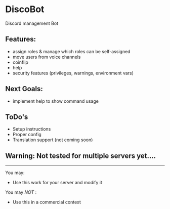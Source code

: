# DiscoBot
Discord management Bot

## Features:
- assign roles & manage which roles can be self-assigned
- move users from voice channels
- coinflip
- help
- security features (privileges, warnings, environment vars)

## Next Goals:
- implement help to show command usage

## ToDo's
- Setup instructions
- Proper config
- Translation support (not coming soon)

## Warning: Not tested for multiple servers yet....

_____________________________________________
You may:
- Use this work for your server and modify it

You may *NOT* :
- Use this in a commercial context
